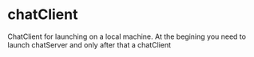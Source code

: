 # chatClient

ChatClient for launching on a local machine. 
At the begining you need to launch chatServer and only after that a chatClient
